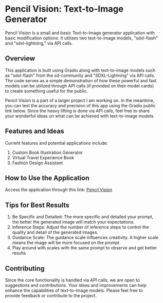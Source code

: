 # Pencil Vision: Text-to-Image Generator

Pencil Vision is a small and basic Text-to-Image generator application with basic modification options. It utilizes two text-to-image models, "sdxl-flash" and "sdxl-lightning," via API calls.

## Overview

This application is built using Gradio along with text-to-image models such as "sdxl-flash" from the sd-community and "SDXL-Lightning" via API calls. The code serves as a simple demonstration of how these powerful and fast models can be utilized through API calls (if provided on their model cards) to create something useful for the public.

Pencil Vision is a part of a larger project I am working on. In the meantime, you can test the accuracy and precision of this app using the Gradio public link below. Since the heavy lifting is done via API calls, feel free to share your wonderful ideas on what can be achieved with text-to-image models.

## Features and Ideas

Current features and potential applications include:

1) Custom Book Illustration Generator
2) Virtual Travel Experience Book
3) Fashion Design Assistant

## How to Use the Application

Access the application through this link: [Pencil Vision](https://huggingface.co/spaces/GastinoKuros/Pencil-Vision)

## Tips for Best Results
1) Be Specific and Detailed: The more specific and detailed your prompt, the better the generated image will match your expectations.
2) Inference Steps: Adjust the number of inference steps to control the quality and detail of the generated images.
3) Guidance Scale: The guidance scale influences creativity. A higher scale means the image will be more focused on the prompt.
4) Play around with scales with the same prompt to observe and get better results

## Contributing

Since the core functionality is handled via API calls, we are open to suggestions and contributions. Your ideas and improvements can help enhance the capabilities of text-to-image models. Please feel free to provide feedback or contribute to the project.
